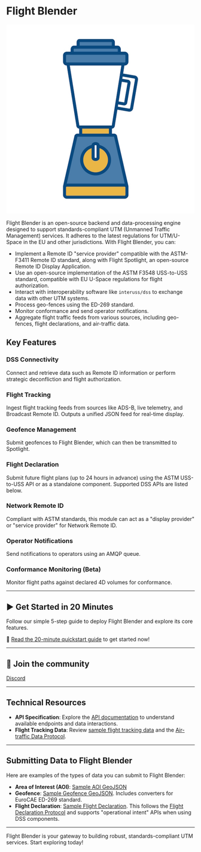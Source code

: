 # Flight Blender

![blender-logo](images/blender-logo.jpg)

Flight Blender is an open-source backend and data-processing engine designed to support standards-compliant UTM (Unmanned Traffic Management) services. It adheres to the latest regulations for UTM/U-Space in the EU and other jurisdictions. With Flight Blender, you can:

- Implement a Remote ID "service provider" compatible with the ASTM-F3411 Remote ID standard, along with Flight Spotlight, an open-source Remote ID Display Application.
- Use an open-source implementation of the ASTM F3548 USS-to-USS standard, compatible with EU U-Space regulations for flight authorization.
- Interact with interoperability software like `interuss/dss` to exchange data with other UTM systems.
- Process geo-fences using the ED-269 standard.
- Monitor conformance and send operator notifications.
- Aggregate flight traffic feeds from various sources, including geo-fences, flight declarations, and air-traffic data.

## Key Features

### DSS Connectivity
Connect and retrieve data such as Remote ID information or perform strategic deconfliction and flight authorization.

### Flight Tracking
Ingest flight tracking feeds from sources like ADS-B, live telemetry, and Broadcast Remote ID. Outputs a unified JSON feed for real-time display.

### Geofence Management
Submit geofences to Flight Blender, which can then be transmitted to Spotlight.

### Flight Declaration
Submit future flight plans (up to 24 hours in advance) using the ASTM USS-to-USS API or as a standalone component. Supported DSS APIs are listed below.

### Network Remote ID
Compliant with ASTM standards, this module can act as a "display provider" or "service provider" for Network Remote ID.

### Operator Notifications
Send notifications to operators using an AMQP queue.

### Conformance Monitoring (Beta)
Monitor flight paths against declared 4D volumes for conformance.

---

## ▶️ Get Started in 20 Minutes

Follow our simple 5-step guide to deploy Flight Blender and explore its core features.

📖 [Read the 20-minute quickstart guide](deployment_support/README.md) to get started now!

---
## 💫 Join the community 
[Discord](https://discord.gg/dnRxpZdd9a)

---

## Technical Resources

- **API Specification**: Explore the [API documentation](http://redocly.github.io/redoc/?url=https://raw.githubusercontent.com/openutm/flight-blender/master/api/flight-blender-server-1.0.0-resolved.yaml) to understand available endpoints and data interactions.
- **Flight Tracking Data**: Review [sample flight tracking data](https://github.com/openutm/verification/blob/main/flight_blender_e2e_integration/air_traffic_samples/micro_flight_data_single.json) and the [Air-traffic Data Protocol](https://github.com/openskies-sh/airtraffic-data-protocol-development/blob/master/Airtraffic-Data-Protocol.md).

---

## Submitting Data to Flight Blender

Here are examples of the types of data you can submit to Flight Blender:

- **Area of Interest (AOI)**: [Sample AOI GeoJSON](https://github.com/openutm/verification/blob/main/flight_blender_e2e_integration/aoi_geo_fence_samples/aoi.geojson)
- **Geofence**: [Sample Geofence GeoJSON](https://github.com/openutm/verification/blob/main/flight_blender_e2e_integration/aoi_geo_fence_samples/geo_fence.geojson). Includes converters for EuroCAE ED-269 standard.
- **Flight Declaration**: [Sample Flight Declaration](https://github.com/openutm/verification/blob/main/flight_blender_e2e_integration/flight_declarations_samples/flight-1-bern.json). This follows the [Flight Declaration Protocol](https://github.com/openskies-sh/flight-declaration-protocol-development) and supports "operational intent" APIs when using DSS components.

---

Flight Blender is your gateway to building robust, standards-compliant UTM services. Start exploring today!
